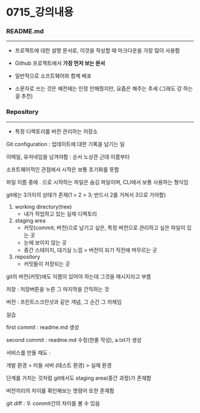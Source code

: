 # 0715_강의내용



### README.md

---

- 프로젝트에 대한 설명 문서로, 이것을 작성할 때 마크다운을 가장 많이 사용함

- Github 프로젝트에서 **가장 먼저 보는 문서**
- 일반적으로 소프트웨어와 함께 배포
- 소문자로 쓰는 것은 예전에는 인정 안해줬지만, 요즘은 해주는 추세 (그래도 걍 하는 걸 추천)



### Repository

---

- 특정 디렉토리를 버전 관리하는 저장소





Git configuration : 업데이트에 대한 기록을 남기는 일

이메일, 유저네임을 남겨야함 : 순서 노상관 근데 이름부터



소프트웨어적인 관점에서 시작은 보통 초기화를 뜻함



파일 이름 중에 . 으로 시작하는 파일은 숨김 파일이며, CLI에서 보통 사용하는 형식임



git에는 3가지의 상태가 존재(1 > 2 > 3; 반드시 2를 거쳐서 3으로 가야함)

1. working directory(tree)
   - 내가 작업하고 있는 실제 디렉토리
2. staging area
   - 커밋(commit; 버전)으로 남기고 싶은, 특정 버전으로 관리하고 싶은 파일이 있는 곳
   - 눈에 보이지 않는 곳
   - 중간 스테이지, 대기실 느낌 > 버전이 되기 직전에 머무르는 곳
3. repository
   - 커밋들이 저장되는 곳



git의 버전(커밋)에도 이름이 있어야 하는데 그것을 메시지라고 부름



저장 : 저장버튼을 누른 그 마지막을 간직하는 것

버전 : 프린트스크린샷과 같은 개념, 그 순간 그 자체임



실습

first commit : readme.md 생성

second commit : readme.md 수정(한줄 작성), a.txt가 생성



서비스를 만들 때도 : 

개발 환경 > 미들 서버 (테스트 환경) > 실제 환경

단계를 거치는 것처럼 git에서도 staging area(중간 과정)가 존재함



버전끼리의 차이를 확인해보는 명령어 또한 존재함

git diff : 두 commit간의 차이를 볼 수 있음


